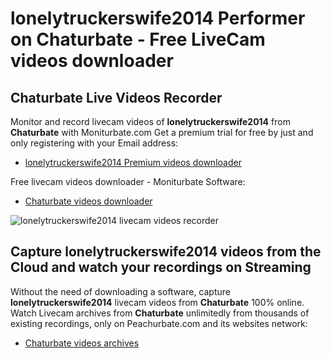 # lonelytruckerswife2014 Performer on Chaturbate - Free LiveCam videos downloader

## Chaturbate Live Videos Recorder

Monitor and record livecam videos of **lonelytruckerswife2014** from **Chaturbate** with Moniturbate.com
Get a premium trial for free by just and only registering with your Email address:
* [lonelytruckerswife2014 Premium videos downloader](https://moniturbate.com/request-demo-licence-key.html)

Free livecam videos downloader - Moniturbate Software:
* [Chaturbate videos downloader](https://moniturbate.com/moniturbate-download-software.html)

![lonelytruckerswife2014 livecam videos recorder](https://peachurnet.com/templates/moniturbate-software.png)


## Capture lonelytruckerswife2014 videos from the Cloud and watch your recordings on Streaming

Without the need of downloading a software, capture **lonelytruckerswife2014** livecam videos from **Chaturbate** 100% online.
Watch Livecam archives from **Chaturbate** unlimitedly from thousands of existing recordings, only on Peachurbate.com and its websites network:
* [Chaturbate videos archives](https://peachurnet.com/)
